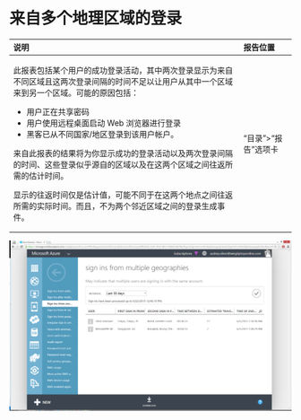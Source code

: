 <properties 
	pageTitle="从多个地理位置登录" 
	description="一份报告，其中指出了这样的用户：这些用户有两次登录看起来源自不同区域，并且两次登录之间的时间较短，用户不可能在这段时间内在这两个区域之间移动。" 
	services="active-directory" 
	documentationCenter="" 
	authors="kenhoff" 
	manager="ilanas" 
	editor=""/>

<tags
	ms.service="active-directory"
	ms.date="07/01/2015"
	wacn.date="08/29/2015"/>

# 来自多个地理区域的登录

| 说明 | 报告位置 |
| :-------------     | :-------        |
| <p>此报表包括某个用户的成功登录活动，其中两次登录显示为来自不同区域且这两次登录间隔的时间不足以让用户从其中一个区域来到另一个区域。可能的原因包括：</p><ul><li>用户正在共享密码</li><li>用户使用远程桌面启动 Web 浏览器进行登录</li><li>黑客已从不同国家/地区登录到该用户帐户。</li></ul><p>来自此报表的结果将为你显示成功的登录活动以及两次登录间隔的时间、这些登录似乎源自的区域以及在这两个区域之间往返所需的估计时间。</p><p>显示的往返时间仅是估计值，可能不同于在这两个地点之间往返所需的实际时间。而且，不为两个邻近区域之间的登录生成事件。</p> | “目录”>“报告”选项卡 |

![来自多个地理区域的登录](./media/active-directory-reporting-sign-ins-from-multiple-geographies/signInsFromMultipleGeographies.PNG)

<!---HONumber=67-->